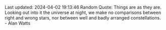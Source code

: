 Last updated: 2024-04-02 19:13:46
Random Quote: Things are as they are. Looking out into it the universe at night, we make no comparisons between right and wrong stars, nor between well and badly arranged constellations. - Alan Watts